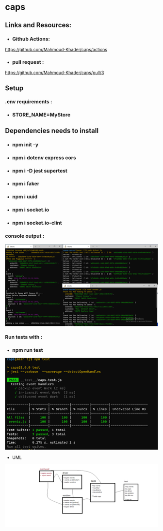 # caps

## Links and Resources:

* ### Github Actions:

https://github.com/Mahmoud-Khader/caps/actions


* ### pull request :
https://github.com/Mahmoud-Khader/caps/pull/3

## Setup 
### .env requirements :
* ### STORE_NAME=MyStore


## Dependencies needs to install
* ### npm init -y
* ### npm i dotenv express cors 
* ### npm i -D jest supertest 
* ### npm i faker 
* ### npm i uuid
* ### npm i socket.io
* ### npm i socket.io-clint

### console output :

![](images/queueConsole.PNG)

### Run tests with :
 * ### npm run test

![](images/capsTest.PNG)

* UML

![](images/lab11.png)